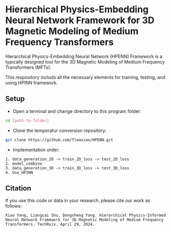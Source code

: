 # Hierarchical Physics-Embedding Neural Network Framework for 3D Magnetic Modeling of Medium Frequency Transformers

Hierarchical Physics-Embedding Neural Network (HPENN) Framework is a typically designed tool for the 3D Magnetic Modeling of Medium Frequency Transformers (MFTs).

This respository includs all the necessary elements for training, testing, and using HPINN framework.

## Setup
- Open a terminal and change directory to this program folder:
```bash
cd [path-to-folder]
```
- Clone the temperatur conversion repository:
```bash
git clone https://github.com/fleaxiao/HPENN.git
```
- Implementation order:
```
1. data_generation_2D -> train_2D_loss -> test_2D_loss
2. model_combine
3. data_generation_3D -> train_3D_loss -> test_3D_loss
4. Use_HPINN
```
## Citation
If you use this code or data in your research, please cite our work as follows:
```
Xiao Yang, Liangcai Shu, Dongsheng Yang. Hierarchical Physics-Informed Neural Network Framework for 3D Magnetic Modeling of Medium Frequency Transformers. TechRxiv. April 29, 2024.
```
